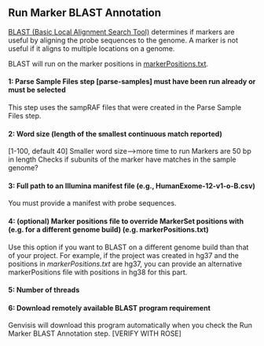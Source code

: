## Run Marker BLAST Annotation

[BLAST (Basic Local Alignment Search Tool)](https://blast.ncbi.nlm.nih.gov/Blast.cgi) determines if markers are useful by aligning the probe sequences to the genome. A marker is not useful if it aligns to multiple locations on a genome.

BLAST will run on the marker positions in [markerPositions.txt](../#/documentation/RunTheGenvisisWorkflow--create-marker-positions-illumina).

#### 1: Parse Sample Files step [parse-samples] must have been run already or must be selected
This step uses the sampRAF files that were created in the Parse Sample Files step.

#### 2: Word size (length of the smallest continuous match reported)
[1-100, default 40]
Smaller word size-->more time to run
Markers are 50 bp in length
Checks if subunits of the marker have matches in the sample genome?

#### 3: Full path to an Illumina manifest file (e.g., HumanExome-12-v1-o-B.csv)
You must provide a manifest with probe sequences.

#### 4: (optional) Marker positions file to override MarkerSet positions with (e.g. for a different genome build) (e.g. markerPositions.txt)
Use this option if you want to BLAST on a different genome build than that of your project. For example, if the project was created in hg37 and the positions in *markerPositions.txt* are hg37, you can provide an alternative markerPositions file with positions in hg38 for this part.

#### 5: Number of threads

#### 6: Download remotely available BLAST program requirement
Genvisis will download this program automatically when you check the Run Marker BLAST Annotation step. [VERIFY WITH ROSE]
